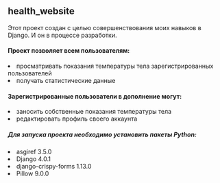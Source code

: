 <h2>health_website</h2>

Этот проект создан с целью совершенствования моих навыков в Django. И он в процессе разработки.

<h4>Проект позволяет всем пользователям:</h4>
    <li>просматривать показания температуры тела зарегистрированных пользователей</li>
    <li>получать статистические данные</li>
<h4>Зарегистрированные пользователи в дополнение могут:</h4>
    <li>заносить собственные показания температуры тела</li>
    <li>редактировать профиль своего аккаунта</li>
<h5>Для запуска проекта необходимо установить пакеты Python:</h5>
    <li>asgiref             3.5.0</li>
    <li>Django              4.0.1</li>
    <li>django-crispy-forms 1.13.0</li>
    <li>Pillow              9.0.0</li>